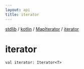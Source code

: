 ```yaml
---
layout: api
title: iterator
---
```

[stdlib](../../index.html) / [kotlin](../index.html) / [MapIterator](index.html) / [iterator](iterator.html)

# iterator

```
val iterator: Iterator<T>
```
